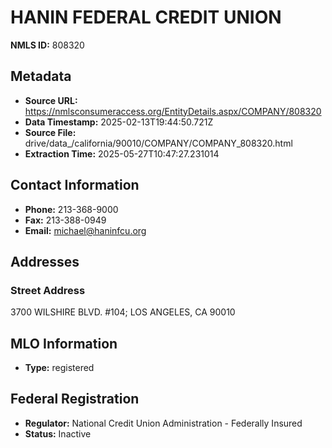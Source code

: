 # HANIN FEDERAL CREDIT UNION

**NMLS ID:** 808320

## Metadata
- **Source URL:** https://nmlsconsumeraccess.org/EntityDetails.aspx/COMPANY/808320
- **Data Timestamp:** 2025-02-13T19:44:50.721Z
- **Source File:** drive/data_/california/90010/COMPANY/COMPANY_808320.html
- **Extraction Time:** 2025-05-27T10:47:27.231014

## Contact Information
- **Phone:** 213-368-9000
- **Fax:** 213-388-0949
- **Email:** michael@haninfcu.org

## Addresses
### Street Address
3700 WILSHIRE BLVD. #104; LOS ANGELES, CA 90010

## MLO Information
- **Type:** registered

## Federal Registration
- **Regulator:** National Credit Union Administration - Federally Insured
- **Status:** Inactive
